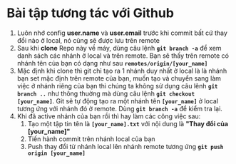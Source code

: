 # Bài tập tương tác với Github
1. Luôn nhớ config **user.name** và **user.email** trước khi commit bất cứ thay đổi nào ở local, nó cũng sẽ được lưu trên remote
2. Sau khi **clone** Repo này về máy, dùng câu lệnh **`git branch -a`** để xem danh sách các nhánh ở local và trên remote. Bạn sẽ thấy trên remote có nhánh tên của bạn có dạng như sau **`remotes/origin/[your_name]`**
3. Mặc định khi clone thì git chỉ tạo ra 1 nhánh duy nhất ở local là là nhánh bạn set mặc định trên remote của bạn, muốn tạo và chuyển sang làm việc ở nhánh riêng của bạn thì chúng ta không sử dụng câu lênh **`git branch ..`** như thông thuờng mà dùng câu lệnh **`git checkout [your_name]`**. Git sẽ tự động tạo ra một nhánh tên **`[your_name]`** ở local tương ứng với nhánh đó ở remote. Dùng **`git branch -a`** để kiểm tra lại.
4. Khi đã active nhánh của bạn rồi thì hay làm các công việc sau:
    1. Tạo một tập tin tên là **`[your_name].txt`** với nội dung là **"Thay đổi của [your_name]"**
    2. Tiến hành commit trên nhánh local của bạn
    3. Push thay đổi từ nhánh local lên nhánh remote tương ứng **`git push origin [your_name]`**
